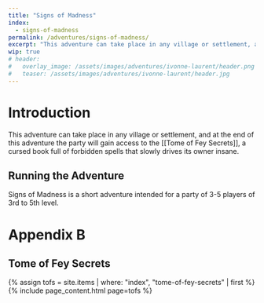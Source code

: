 ```yaml
---
title: "Signs of Madness"
index:
  - signs-of-madness
permalink: /adventures/signs-of-madness/
excerpt: "This adventure can take place in any village or settlement, and at the end of this adventure the party will gain access to the Tome of Fey Secrets, a cursed book full of forbidden spells that slowly drives its owner insane."
wip: true
# header:
#   overlay_image: /assets/images/adventures/ivonne-laurent/header.png
#   teaser: /assets/images/adventures/ivonne-laurent/header.jpg
---
```


# Introduction
This adventure can take place in any village or settlement, and at the end of this adventure the party will gain access to the [[Tome of Fey Secrets]], a cursed book full of forbidden spells that slowly drives its owner insane.

## Running the Adventure
Signs of Madness is a short adventure intended for a party of 3-5 players of 3rd to 5th level.

# Appendix B

## Tome of Fey Secrets

{% assign tofs = site.items | where: "index", "tome-of-fey-secrets" | first %}
{% include page_content.html page=tofs %}

